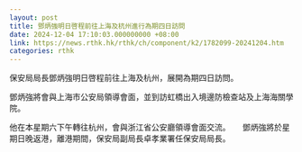 ```yaml
---
layout: post
title: 鄧炳強明日啓程前往上海及杭州進行為期四日訪問
date: 2024-12-04 17:10:03.000000000 +08:00
link: https://news.rthk.hk/rthk/ch/component/k2/1782099-20241204.htm
categories: rthk
---
```


保安局局長鄧炳強明日啓程前往上海及杭州，展開為期四日訪問。

鄧炳強將會與上海市公安局領導會面，並到訪虹橋出入境邊防檢查站及上海海關學院。

他在本星期六下午轉往杭州，會與浙江省公安廳領導會面交流。
　
鄧炳強將於星期日晚返港，離港期間，保安局副局長卓孝業署任保安局局長。
